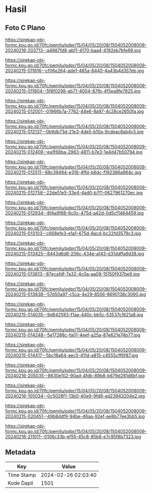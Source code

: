 # Hasil

## Foto C Plano

https://sirekap-obj-formc.kpu.go.id/70fc/pemilu/pdpr/15/04/05/20/08/1504052008009-20240216-203713--a4987fd8-abf1-4170-baa4-4192eb7bfe89.jpg

https://sirekap-obj-formc.kpu.go.id/70fc/pemilu/pdpr/15/04/05/20/08/1504052008009-20240215-011616--cf06e264-ade1-485a-8440-4a43b4d357eb.jpg

https://sirekap-obj-formc.kpu.go.id/70fc/pemilu/pdpr/15/04/05/20/08/1504052008009-20240215-011804--5f6f0298-eb71-4004-87fb-4f5ea9fe7825.jpg

https://sirekap-obj-formc.kpu.go.id/70fc/pemilu/pdpr/15/04/05/20/08/1504052008009-20240215-012001--01966b7a-7762-44e6-8a97-4c28ce2650fa.jpg

https://sirekap-obj-formc.kpu.go.id/70fc/pemilu/pdpr/15/04/05/20/08/1504052008009-20240215-012137--0b9db73d-21e3-4de5-b10a-9cdeac8ab4c5.jpg

https://sirekap-obj-formc.kpu.go.id/70fc/pemilu/pdpr/15/04/05/20/08/1504052008009-20240215-012408--ea1f66ba-2983-4811-b7e3-1e4d47b50794.jpg

https://sirekap-obj-formc.kpu.go.id/70fc/pemilu/pdpr/15/04/05/20/08/1504052008009-20240215-012511--68c39484-e316-4ffd-b6dc-f192366a964c.jpg

https://sirekap-obj-formc.kpu.go.id/70fc/pemilu/pdpr/15/04/05/20/08/1504052008009-20240215-012758--22de51e5-33e4-4ad0-b7f1-0627961270ec.jpg

https://sirekap-obj-formc.kpu.go.id/70fc/pemilu/pdpr/15/04/05/20/08/1504052008009-20240215-012934--8f4a9f88-6c0c-475d-a42d-0d5cf1464459.jpg

https://sirekap-obj-formc.kpu.go.id/70fc/pemilu/pdpr/15/04/05/20/08/1504052008009-20240215-013103--c668efe3-e1a1-475d-8acd-bc22fd3579c3.jpg

https://sirekap-obj-formc.kpu.go.id/70fc/pemilu/pdpr/15/04/05/20/08/1504052008009-20240215-013425--8443d6d6-206c-434e-a143-d31ddffa9d38.jpg

https://sirekap-obj-formc.kpu.go.id/70fc/pemilu/pdpr/15/04/05/20/08/1504052008009-20240215-013613--87ecafdf-7a32-4c0a-aa09-15150f937be9.jpg

https://sirekap-obj-formc.kpu.go.id/70fc/pemilu/pdpr/15/04/05/20/08/1504052008009-20240215-013838--57d50a97-c5ca-4e29-8556-8690138c3090.jpg

https://sirekap-obj-formc.kpu.go.id/70fc/pemilu/pdpr/15/04/05/20/08/1504052008009-20240215-014035--9d842593-f1aa-440c-bb5c-53537c1621a8.jpg

https://sirekap-obj-formc.kpu.go.id/70fc/pemilu/pdpr/15/04/05/20/08/1504052008009-20240215-014248--5e17288c-fa01-4eef-a25a-87e621e74b77.jpg

https://sirekap-obj-formc.kpu.go.id/70fc/pemilu/pdpr/15/04/05/20/08/1504052008009-20240215-014417--5bc18a64-aec5-411d-a815-c4555cff6f87.jpg

https://sirekap-obj-formc.kpu.go.id/70fc/pemilu/pdpr/15/04/05/20/08/1504052008009-20240216-205035--8630e102-90ad-4fdb-89b8-b679d281d8bf.jpg

https://sirekap-obj-formc.kpu.go.id/70fc/pemilu/pdpr/15/04/05/20/08/1504052008009-20240216-105034--0c5028f1-13b0-40e9-9fd9-ed23943204e2.jpg

https://sirekap-obj-formc.kpu.go.id/70fc/pemilu/pdpr/15/04/05/20/08/1504052008009-20240215-020451--49b8ddf9-94be-46aa-92ef-ae8b77ee3bb5.jpg

https://sirekap-obj-formc.kpu.go.id/70fc/pemilu/pdpr/15/04/05/20/08/1504052008009-20240216-211011--0106c33b-ef55-45c8-85b8-e7c95f8b7323.jpg


## Metadata

| Key        | Value               |
| ---------- | ------------------- |
| Time Stamp | 2024-02-26 02:03:40 |
| Kode Dapil | 1501                |



